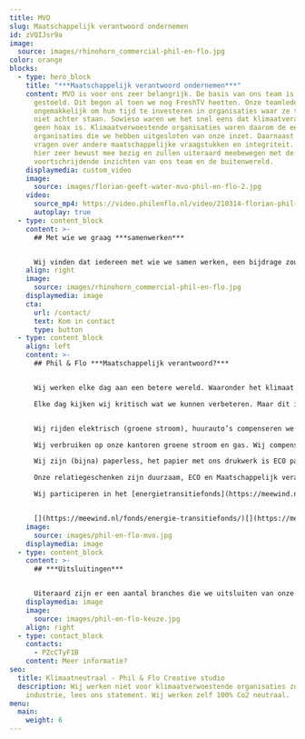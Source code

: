 ```yaml
---
title: MVO
slug: Maatschappelijk verantwoord ondernemen
id: zVQIJsr9a
image:
  source: images/rhinohorn_commercial-phil-en-flo.jpg
color: orange
blocks:
  - type: hero_block
    title: "***Maatschappelijk verantwoord ondernemen***"
    content: MVO is voor ons zeer belangrijk. De basis van ons team is hierop
      gestoeld. Dit begon al toen we nog FreshTV heetten. Onze teamleden worden
      ongemakkelijk om hun tijd te investeren in organisaties waar ze totaal
      niet achter staan. Sowieso waren we het snel eens dat klimaatverandering
      geen hoax is. Klimaatverwoestende organisaties waren daarom de eerste
      organisaties die we hebben uitgesloten van onze inzet. Daarnaast kwamen er
      vragen over andere maatschappelijke vraagstukken en integriteit. We zijn
      hier zeer bewust mee bezig en zullen uiteraard meebewegen met de
      voortschrijdende inzichten van ons team en de buitenwereld.
    displaymedia: custom_video
    image:
      source: images/florian-geeft-water-mvo-phil-en-flo-2.jpg
    video:
      source_mp4: https://video.philenflo.nl/video/210314-florian-phil-en-flo-Phil-en-Flo.mp4
      autoplay: true
  - type: content_block
    content: >-
      ## Met wie we graag ***samenwerken***


      Wij vinden dat iedereen met wie we samen werken, een bijdrage zou kunnen leveren aan het verbeteren van de wereld. Dit betekent dat wij de keuze maken om te werken voor klimaatvriendelijke organisaties, integere organisaties en organisaties die de gezondheid van mensen zeer serieus nemen.
    align: right
    image:
      source: images/rhinohorn_commercial-phil-en-flo.jpg
    displaymedia: image
    cta:
      url: /contact/
      text: Kom in contact
      type: button
  - type: content_block
    align: left
    content: >-
      ## Phil & Flo ***Maatschappelijk verantwoord?***


      Wij werken elke dag aan een betere wereld. Waaronder het klimaat.

      Elke dag kijken wij kritisch wat we kunnen verbeteren. Maar dit is wat we nu al doen:


      Wij rijden elektrisch (groene stroom), huurauto’s compenseren we via [Treesforall](<https://treesforall.nl/compenseer-co2](https://treesforall.nl/compenseer-co2/>).\

      Wij verbruiken op onze kantoren groene stroom en gas. Wij compenseren dit (extra) via [Loyaltree](https://loyaltree.nl/).\

      Wij zijn (bijna) paperless, het papier met ons drukwerk is ECO papier/ CO2 neutraal.\

      Onze relatiegeschenken zijn duurzaam, ECO en Maatschappelijk verantwoord <https://join-the-pipe.org/>\

      Wij participeren in het [energietransitiefonds](https://meewind.nl/fonds/energie-transitiefonds/).


      [](https://meewind.nl/fonds/energie-transitiefonds/)[](https://meewind.nl/fonds/zeewind-bestaande-parken/)Ook spreken we ons uit voor een duurzame wereld, zie de post van [Peter de Graaf op LinkedIn](https://www.linkedin.com/posts/peterdegraaf1_marketing-klimaatverandering-onlinemedia-activity-6623877199214727168-Wwo8)
    image:
      source: images/phil-en-flo-mvo.jpg
    displaymedia: image
  - type: content_block
    content: >-
      ## ***Uitsluitingen***


      Uiteraard zijn er een aantal branches die we uitsluiten van onze creativiteit; Olie industrie, Tabak industrie, Olie verwerkende industrie, Beleggings-instituten die meer dan 20% investeren in Olie/ wapen aandelen, Wapen industrie, Plastic (op oliebasis) verwerkende industrie (als er alternatieven zijn), Greenwashing (het laten lijken dat je duurzaam bent, maar dit niet bent), Politieke partijen zonder goed antwoord op duurzaamheid, ethiek en vluchtelingenbeleid.
    displaymedia: image
    image:
      source: images/phil-en-flo-keuze.jpg
    align: right
  - type: contact_block
    contacts:
      - PZcCTyF1B
    content: Meer informatie?
seo:
  title: Klimaatneutraal - Phil & Flo Creative studio
  description: Wij werken niet voor klimaatverwoestende organisaties zoals olie
    industrie, lees ons statement. Wij werken zelf 100% Co2 neutraal.
menu:
  main:
    weight: 6
---
```

